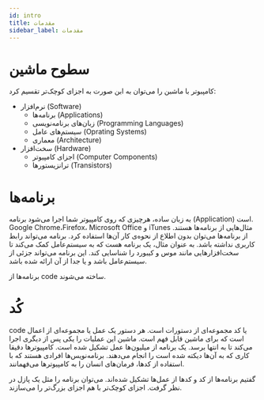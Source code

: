 ```yaml
---
id: intro
title: مقدمات
sidebar_label: مقدمات
---
```


# سطوح ماشین

کامپبوتر با ماشبن را می‌توان به ابن صورت به اجزای کوچک‌تر تقسیم کرد:

- نرم‌افزار (Software)
  - برنامه‌ها (Applications)
  - زبان‌های برنامه‌نویسی (Programming Languages)
  - سیستم‌های عامل (Oprating Systems)
  - معماری (Architecture)
- سخت‌افزار (Hardware)
  - اجزای کامپیوتر (Computer Components)
  - ترانزیستورها (Transistors)

# برنامه‌ها

به زبان ساده، هرچیزی که روی کامپیوتر شما اجرا می‌شود برنامه (Application) است.
Google Chrome،Firefox، Microsoft Office و iTunes مثال‌هایی از برنامه‌ها هستند.
از برنامه‌ها می‌توان بدون اطلاع از نحوه‌ی کار آن‌ها استفاده کرد. برنامه می‌تواند رابط کاربری نداشته باشد.
به عنوان مثال، یک برنامه هست که به سیستم‌عامل کمک می‌کند تا سخت‌افزارهایی مانند موس و کیبورد را شناسایی کند. این برنامه می‌تواند جزئی از سیستم‌عامل باشد و یا جدا از آن ارائه شده باشد.

برنامه‌ها از code ساخته می‌شوند.

# کُد

code یا کد مجموعه‌ای از دستورات است. هر دستور یک عمل یا مجموعه‌ای از اعمال است که برای ماشین قابل فهم است.
ماشین این عملیات را یکی پس از دیگری اجرا می‌کند تا به انتها برسد. یک برنامه از میلیون‌ها عمل تشکیل شده است. کامپیوترها دقیقا کاری که به آن‌ها دیکته شده است را انجام می‌دهند. برنامه‌نویس‌ها افرادی هستند که با استفاده از کدها، فرمان‌های انسان را به کامپیوتر‌ها می‌فهمانند.

گفتیم برنامه‌ها از کد و کد‌ها از عمل‌ها تشکیل شده‌اند. می‌توان برنامه را مثل یک پازل در نظر گرفت. اجزای کوچک‌تر با هم اجزای بزرگ‌تر را می‌سازند.
